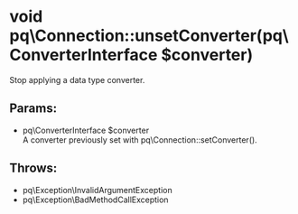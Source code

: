 # void pq\Connection::unsetConverter(pq\ConverterInterface $converter)

Stop applying a data type converter.

## Params:

* pq\ConverterInterface $converter  
  A converter previously set with pq\Connection::setConverter().

## Throws:

* pq\Exception\InvalidArgumentException
* pq\Exception\BadMethodCallException

